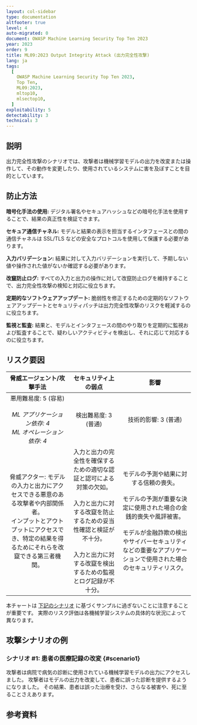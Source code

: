 ```yaml
---
layout: col-sidebar
type: documentation
altfooter: true
level: 4
auto-migrated: 0
document: OWASP Machine Learning Security Top Ten 2023
year: 2023
order: 9
title: ML09:2023 Output Integrity Attack (出力完全性攻撃)
lang: ja
tags:
  [
    OWASP Machine Learning Security Top Ten 2023,
    Top Ten,
    ML09:2023,
    mltop10,
    mlsectop10,
  ]
exploitability: 5
detectability: 3
technical: 3
---
```


## 説明

出力完全性攻撃のシナリオでは、攻撃者は機械学習モデルの出力を改変または操作して、その動作を変更したり、使用されているシステムに害を及ぼすことを目的としています。



## 防止方法

**暗号化手法の使用:** デジタル署名やセキュアハッシュなどの暗号化手法を使用することで、結果の真正性を検証できます。


**セキュア通信チャネル:** モデルと結果の表示を担当するインタフェースとの間の通信チャネルは SSL/TLS などの安全なプロトコルを使用して保護する必要があります。



**入力バリデーション:** 結果に対して入力バリデーションを実行して、予期しない値や操作された値がないか確認する必要があります。


**改竄防止ログ:** すべての入力と出力の操作に対して改竄防止ログを維持することで、出力完全性攻撃の検知と対応に役立ちます。


**定期的なソフトウェアアップデート:** 脆弱性を修正するための定期的なソフトウェアアップデートとセキュリティパッチは出力完全性攻撃のリスクを軽減するのに役立ちます。


**監視と監査:** 結果と、モデルとインタフェースの間のやり取りを定期的に監視および監査することで、疑わしいアクティビティを検出し、それに応じて対応するのに役立ちます。



## リスク要因

| 脅威エージェント/攻撃手法 | セキュリティ上の弱点 | 影響 |
| :-----------------------: | :------------------: | :--: |
| 悪用難易度: 5 (容易) <br><br> _ML アプリケーション依存: 4_ <br> _ML オペレーション依存: 4_ | 検出難易度: 3 (普通) | 技術的影響: 3 (普通) |
| 脅威アクター: モデルの入力と出力にアクセスできる悪意のある攻撃者や内部関係者。 <br> インプットとアウトプットにアクセスでき、特定の結果を得るためにそれらを改竄できる第三者機関。 | 入力と出力の完全性を確保するための適切な認証と認可による対策の欠如。 <br><br> 入力と出力に対する改竄を防止するための妥当性確認と検証が不十分。 <br><br> 入力と出力に対する改竄を検出するための監視とログ記録が不十分。 | モデルの予測や結果に対する信頼の喪失。 <br><br> モデルの予測が重要な決定に使用された場合の金銭的喪失や風評被害。 <br><br> モデルが金融詐欺の検出やサイバーセキュリティなどの重要なアプリケーションで使用された場合のセキュリティリスク。 |

本チャートは [下記のシナリオ](#scenario1) に基づくサンプルに過ぎないことに注意することが重要です。
実際のリスク評価は各機械学習システムの具体的な状況によって異なります。


## 攻撃シナリオの例

### シナリオ \#1: 患者の医療記録の改変 {#scenario1}

攻撃者は病院で病気の診断に使用されている機械学習モデルの出力にアクセスしました。
攻撃者はモデルの出力を改変して、患者に誤った診断を提供するようになりました。
その結果、患者は誤った治療を受け、さらなる被害や、死に至ることさえあります。



## 参考資料

